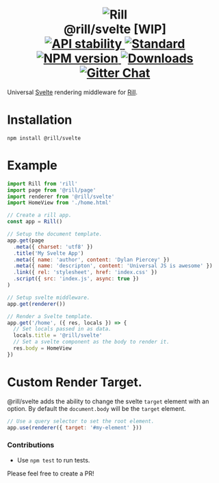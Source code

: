 <h1 align="center">
  <!-- Logo -->
  <img src="https://raw.githubusercontent.com/rill-js/rill/master/Rill-Icon.jpg" alt="Rill"/>
  <br/>
  @rill/svelte [WIP]
	<br/>

  <!-- Stability -->
  <a href="https://nodejs.org/api/documentation.html#documentation_stability_index">
    <img src="https://img.shields.io/badge/stability-experimental-orange.svg?style=flat-square" alt="API stability"/>
  </a>
  <!-- Standard -->
  <a href="https://github.com/feross/standard">
    <img src="https://img.shields.io/badge/code%20style-standard-brightgreen.svg?style=flat-square" alt="Standard"/>
  </a>
  <!-- NPM version -->
  <a href="https://npmjs.org/package/@rill/svelte">
    <img src="https://img.shields.io/npm/v/@rill/svelte.svg?style=flat-square" alt="NPM version"/>
  </a>
  <!-- Downloads -->
  <a href="https://npmjs.org/package/@rill/svelte">
    <img src="https://img.shields.io/npm/dm/@rill/svelte.svg?style=flat-square" alt="Downloads"/>
  </a>
  <!-- Gitter Chat -->
  <a href="https://gitter.im/rill-js/rill">
    <img src="https://img.shields.io/gitter/room/rill-js/rill.svg?style=flat-square" alt="Gitter Chat"/>
  </a>
</h1>

Universal [Svelte](http://svelte.technology) rendering middleware for [Rill](https://github.com/rill-js/rill).

# Installation

```console
npm install @rill/svelte
```

# Example

```javascript
import Rill from 'rill'
import page from '@rill/page'
import renderer from '@rill/svelte'
import HomeView from './home.html'

// Create a rill app.
const app = Rill()

// Setup the document template.
app.get(page
  .meta({ charset: 'utf8' })
  .title('My Svelte App')
  .meta({ name: 'author', content: 'Dylan Piercey' })
  .meta({ name: 'descripton', content: 'Universal JS is awesome' })
  .link({ rel: 'stylesheet', href: 'index.css' })
  .script({ src: 'index.js', async: true })
)

// Setup svelte middleware.
app.get(renderer())

// Render a Svelte template.
app.get('/home', ({ res, locals }) => {
  // Set locals passed in as data.
  locals.title = '@rill/svelte'
  // Set a svelte component as the body to render it.
  res.body = HomeView
})
```

# Custom Render Target.
@rill/svelte adds the ability to change the svelte `target` element with an option. By default the `document.body` will be the `target` element.

```js
// Use a query selector to set the root element.
app.use(renderer({ target: '#my-element' }))
```

### Contributions

* Use `npm test` to run tests.

Please feel free to create a PR!
